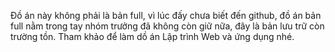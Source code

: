 Đồ án này không phải là bản full, vì lúc đấy chưa biết đến github, đồ án bản full nằm trong tay nhóm trưởng đã không còn giữ nữa, đây là bản lưu trữ còn trường tồn. Tham khảo để làm dồ án Lập trình Web và ứng dụng nhé.
